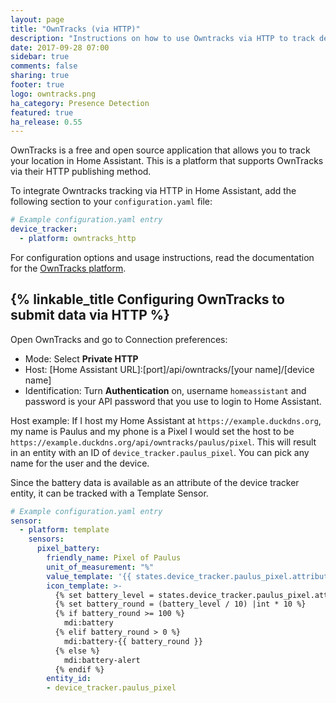 ```yaml
---
layout: page
title: "OwnTracks (via HTTP)"
description: "Instructions on how to use Owntracks via HTTP to track devices in Home Assistant."
date: 2017-09-28 07:00
sidebar: true
comments: false
sharing: true
footer: true
logo: owntracks.png
ha_category: Presence Detection
featured: true
ha_release: 0.55
---
```


OwnTracks is a free and open source application that allows you to track your location in Home Assistant. This is a platform that supports OwnTracks via their HTTP publishing method.

To integrate Owntracks tracking via HTTP in Home Assistant, add the following section to your `configuration.yaml` file:

```yaml
# Example configuration.yaml entry
device_tracker:
  - platform: owntracks_http
```

For configuration options and usage instructions, read the documentation for the [OwnTracks platform](/components/device_tracker.owntracks/).

## {% linkable_title Configuring OwnTracks to submit data via HTTP %}

Open OwnTracks and go to Connection preferences:

 - Mode: Select **Private HTTP**
 - Host: [Home Assistant URL]:[port]/api/owntracks/[your name]/[device name]
 - Identification: Turn **Authentication** on, username `homeassistant` and password is your API password that you use to login to Home Assistant.
 
Host example: If I host my Home Assistant at `https://example.duckdns.org`, my name is Paulus and my phone is a Pixel I would set the host to be `https://example.duckdns.org/api/owntracks/paulus/pixel`. This will result in an entity with an ID of `device_tracker.paulus_pixel`. You can pick any name for the user and the device.

Since the battery data is available as an attribute of the device tracker entity, it can be tracked with a Template Sensor.

```yaml
# Example configuration.yaml entry
sensor:
  - platform: template
    sensors:
      pixel_battery:
        friendly_name: Pixel of Paulus
        unit_of_measurement: "%"
        value_template: '{{ states.device_tracker.paulus_pixel.attributes.battery|int }}'
        icon_template: >-
          {% set battery_level = states.device_tracker.paulus_pixel.attributes.battery|default(0)|int %}
          {% set battery_round = (battery_level / 10) |int * 10 %}
          {% if battery_round >= 100 %}
            mdi:battery
          {% elif battery_round > 0 %}
            mdi:battery-{{ battery_round }}
          {% else %}
            mdi:battery-alert
          {% endif %}
        entity_id: 
        - device_tracker.paulus_pixel
```

